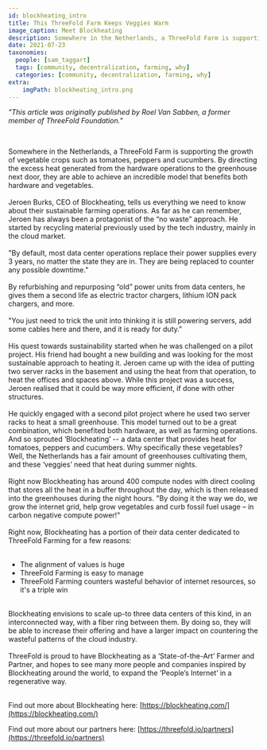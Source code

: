 ```yaml
---
id: blockheating_intro
title: This ThreeFold Farm Keeps Veggies Warm
image_caption: Meet Blockheating
description: Somewhere in the Netherlands, a ThreeFold Farm is supporting the growth of vegetable crops such as tomatoes, peppers and cucumbers.
date: 2021-07-23
taxonomies:
  people: [sam_taggart]
  tags: [community, decentralization, farming, why]
  categories: [community, decentralization, farming, why]
extra:
    imgPath: blockheating_intro.png
---
```


*"This article was originally published by Roel Van Sabben, a former member of ThreeFold Foundation."*

<br>

Somewhere in the Netherlands, a ThreeFold Farm is supporting the growth of vegetable crops such as tomatoes, peppers and cucumbers. By directing the excess heat generated from the hardware operations to the greenhouse next door, they are able to achieve an incredible model that benefits both hardware and vegetables. 
<br/>
<br/>
Jeroen Burks, CEO of Blockheating, tells us everything we need to know about their sustainable farming operations. As far as he can remember, Jeroen has always been a protagonist of the “no waste” approach. He started by recycling material previously used by the tech industry, mainly in the cloud market. 
<br/>
<br/>
"By default, most data center operations replace their power supplies every 3 years, no matter the state they are in. They are being replaced to counter any possible downtime." 
<br/>
<br/>
By refurbishing and repurposing “old” power units from data centers, he gives them a second life as electric tractor chargers, lithium ION pack chargers, and more. 
<br/>
<br/>
"You just need to trick the unit into thinking it is still powering servers, add some cables here and there, and it is ready for duty." 
<br/>
<br/>
His quest towards sustainability started when he was challenged on a pilot project. His friend had bought a new building and was looking for the most sustainable approach to heating it. Jeroen came up with the idea of putting two server racks in the basement and using the heat from that operation, to heat the offices and spaces above. While this project was a success, Jeroen realised that it could be way more efficient, if done with other structures. 
<br/>
<br/>
He quickly engaged with a second pilot project where he used two server racks to heat a small greenhouse. This model turned out to be a great combination, which benefited both hardware, as well as farming operations. And so sprouted ‘Blockheating’ -- a data center that provides heat for tomatoes, peppers and cucumbers. Why specifically these vegetables? Well, the Netherlands has a fair amount of greenhouses cultivating them, and these ‘veggies’ need that heat during summer nights. 
<br/>
<br/>
Right now Blockheating has around 400 compute nodes with direct cooling that stores all the heat in a buffer throughout the day, which is then released into the greenhouses during the night hours.
"By doing it the way we do, we grow the internet grid, help grow vegetables and curb fossil fuel usage – in carbon negative compute power!" 
<br/>
<br/>
Right now, Blockheating has a portion of their data center dedicated to ThreeFold Farming for a few reasons:
<br/>
<br/>
- The alignment of values is huge
- ThreeFold Farming is easy to manage
- ThreeFold Farming counters wasteful behavior of internet resources, so it's a triple win

<br/>
Blockheating envisions to scale up-to three data centers of this kind, in an interconnected way, with a fiber ring between them. By doing so, they will be able to increase their offering and have a larger impact on countering the wasteful patterns of the cloud industry. 
<br/>
<br/>
ThreeFold is proud to have Blockheating as a ‘State-of-the-Art’ Farmer and Partner, and hopes to see many more people and companies inspired by Blockheating around the world, to expand the ‘People’s Internet’ in a regenerative way. 
<br/>
<br/>

Find out more about Blockheating here: [https://blockheating.com/](https://blockheating.com/)
<br/>

Find out more about our partners here: [https://threefold.io/partners](https://threefold.io/partners)

